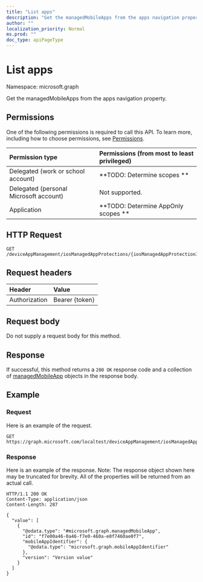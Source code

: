 ```yaml
---
title: "List apps"
description: "Get the managedMobileApps from the apps navigation property."
author: ""
localization_priority: Normal
ms.prod: ""
doc_type: apiPageType
---
```


# List apps

Namespace: microsoft.graph

Get the managedMobileApps from the apps navigation property.

## Permissions
One of the following permissions is required to call this API. To learn more, including how to choose permissions, see [Permissions](/concepts/permissions-reference.md).

|Permission type|Permissions (from most to least privileged)|
|:---|:---|
|Delegated (work or school account)|**TODO: Determine scopes **|
|Delegated (personal Microsoft account)|Not supported.|
|Application|**TODO: Determine AppOnly scopes **|

## HTTP Request
<!-- {
  "blockType": "ignored"
}
-->
``` http
GET /deviceAppManagement/iosManagedAppProtections/{iosManagedAppProtectionId}/apps
```

## Request headers
|Header|Value|
|:---|:---|
|Authorization|Bearer {token}|

## Request body
Do not supply a request body for this method.

## Response
If successful, this method returns a `200 OK` response code and a collection of [managedMobileApp](../resources/managedmobileapp.md) objects in the response body.

## Example

### Request
Here is an example of the request.
<!-- {
  "blockType": "request",
  "name": "get_managedmobileapp"
}
-->
``` http
GET https://graph.microsoft.com/localtest/deviceAppManagement/iosManagedAppProtections/{iosManagedAppProtectionId}/apps
```

### Response
Here is an example of the response. Note: The response object shown here may be truncated for brevity. All of the properties will be returned from an actual call.
<!-- {
  "blockType": "response",
  "truncated": true,
  "@odata.type": "collection(microsoft.graph.managedmobileapp)"
}
-->
``` http
HTTP/1.1 200 OK
Content-Type: application/json
Content-Length: 287

{
  "value": [
    {
      "@odata.type": "#microsoft.graph.managedMobileApp",
      "id": "f7e00a46-0a46-f7e0-460a-e0f7460ae0f7",
      "mobileAppIdentifier": {
        "@odata.type": "microsoft.graph.mobileAppIdentifier"
      },
      "version": "Version value"
    }
  ]
}
```

